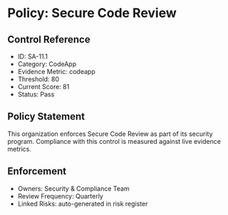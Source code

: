 ﻿# Policy: Secure Code Review

## Control Reference
- ID: SA-11.1
- Category: CodeApp
- Evidence Metric: codeapp
- Threshold: 80
- Current Score: 81
- Status: Pass

## Policy Statement
This organization enforces Secure Code Review as part of its security program.
Compliance with this control is measured against live evidence metrics.

## Enforcement
- Owners: Security & Compliance Team
- Review Frequency: Quarterly
- Linked Risks: auto-generated in risk register
